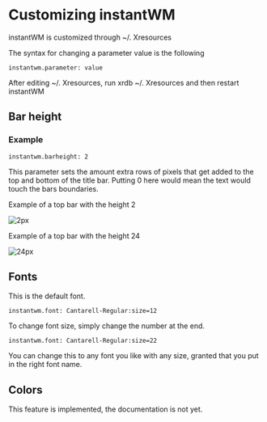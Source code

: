 # Customizing instantWM

instantWM is customized through ~/. Xresources

The syntax for changing a parameter value is the following

``` 
instantwm.parameter: value
```

After editing ~/. Xresources, run xrdb ~/. Xresources and then restart instantWM

## Bar height

### Example

``` 
instantwm.barheight: 2
```

This parameter sets the amount extra rows of pixels that get added to the top and bottom of the title bar. 
Putting 0 here would mean the text would touch the bars boundaries. 

Example of a top bar with the height 2

![2px](https://instantos.io/instantos.io/images/topbar/2px.png)

Example of a top bar with the height 24

![24px](https://instantos.io/instantos.io/images/topbar/24px.png)

## Fonts

This is the default font.

``` 
instantwm.font: Cantarell-Regular:size=12
```

To change font size, simply change the number at the end. 

``` 
instantwm.font: Cantarell-Regular:size=22
```

You can change this to any font you like with any size, granted that you put in the right font name. 

## Colors

This feature is implemented, the documentation is not yet. 
